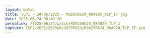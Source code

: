 ```yaml
---
layout: watch
title: TLP1 - 24/06/2025 - M20250624_084920_TLP_1T.jpg
date: 2025-06-24 08:49:20
permalink: /2025/06/24/watch/M20250624_084920_TLP_1
capture: TLP1/2025/202506/20250623/M20250624_084920_TLP_1T.jpg
---
```

